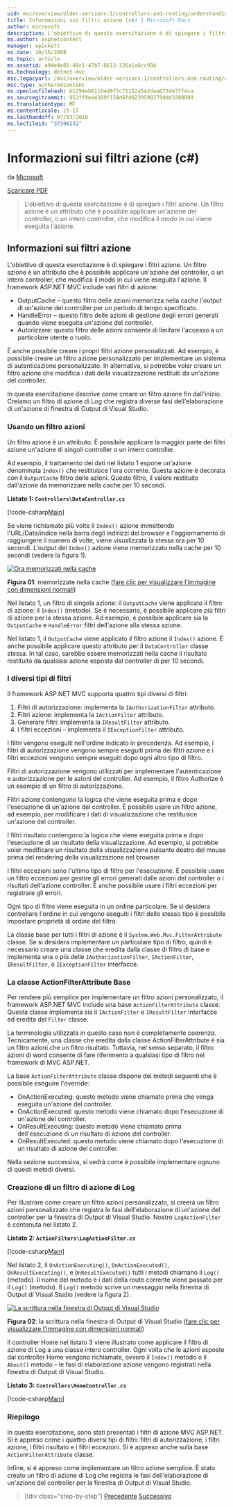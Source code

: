 ```yaml
---
uid: mvc/overview/older-versions-1/controllers-and-routing/understanding-action-filters-cs
title: Informazioni sui filtri azione (c#) | Microsoft Docs
author: microsoft
description: L'obiettivo di questa esercitazione è di spiegare i filtri azione. Un filtro azione è un attributo che è possibile applicare un'azione del controller, o un intero controller...
ms.author: aspnetcontent
manager: wpickett
ms.date: 10/16/2008
ms.topic: article
ms.assetid: a94e4e81-40c1-47b7-8613-126a1a6cc93d
ms.technology: dotnet-mvc
msc.legacyurl: /mvc/overview/older-versions-1/controllers-and-routing/understanding-action-filters-cs
msc.type: authoredcontent
ms.openlocfilehash: b1294eb61164d9f5c71152a542daa673de37f4ca
ms.sourcegitcommit: 953ff9ea4369f154d6fd0239599279ddd3280009
ms.translationtype: MT
ms.contentlocale: it-IT
ms.lasthandoff: 07/03/2018
ms.locfileid: "37398232"
---
```

<a name="understanding-action-filters-c"></a>Informazioni sui filtri azione (c#)
====================
da [Microsoft](https://github.com/microsoft)

[Scaricare PDF](http://download.microsoft.com/download/e/f/3/ef3f2ff6-7424-48f7-bdaa-180ef64c3490/ASPNET_MVC_Tutorial_14_CS.pdf)

> L'obiettivo di questa esercitazione è di spiegare i filtri azione. Un filtro azione è un attributo che è possibile applicare un'azione del controller, o un intero controller, che modifica il modo in cui viene eseguita l'azione.


## <a name="understanding-action-filters"></a>Informazioni sui filtri azione

L'obiettivo di questa esercitazione è di spiegare i filtri azione. Un filtro azione è un attributo che è possibile applicare un'azione del controller, o un intero controller, che modifica il modo in cui viene eseguita l'azione. Il framework ASP.NET MVC include vari filtri di azione:

- OutputCache – questo filtro delle azioni memorizza nella cache l'output di un'azione del controller per un periodo di tempo specificato.
- HandleError – questo filtro delle azioni di gestione degli errori generati quando viene eseguita un'azione del controller.
- Autorizzare: questo filtro delle azioni consente di limitare l'accesso a un particolare utente o ruolo.

È anche possibile creare i propri filtri azione personalizzati. Ad esempio, è possibile creare un filtro azione personalizzato per implementare un sistema di autenticazione personalizzato. In alternativa, si potrebbe voler creare un filtro azione che modifica i dati della visualizzazione restituiti da un'azione del controller.

In questa esercitazione descrive come creare un filtro azione fin dall'inizio. Creiamo un filtro di azione di Log che registra diverse fasi dell'elaborazione di un'azione di finestra di Output di Visual Studio.

### <a name="using-an-action-filter"></a>Usando un filtro azioni

Un filtro azione è un attributo. È possibile applicare la maggior parte dei filtri azione un'azione di singoli controller o un intero controller.

Ad esempio, il trattamento dei dati nel listato 1 espone un'azione denominata `Index()` che restituisce l'ora corrente. Questa azione è decorata con il `OutputCache` filtro delle azioni. Questo filtro, il valore restituito dall'azione da memorizzare nella cache per 10 secondi.

**Listato 1: `Controllers\DataController.cs`**

[!code-csharp[Main](understanding-action-filters-cs/samples/sample1.cs)]

Se viene richiamato più volte il `Index()` azione immettendo l'URL/Data/indice nella barra degli indirizzi del browser e l'aggiornamento di raggiungere il numero di volte, viene visualizzata la stessa ora per 10 secondi. L'output del `Index()` azione viene memorizzato nella cache per 10 secondi (vedere la figura 1).


[![Ora memorizzati nella cache](understanding-action-filters-cs/_static/image2.png)](understanding-action-filters-cs/_static/image1.png)

**Figura 01**: memorizzate nella cache ([fare clic per visualizzare l'immagine con dimensioni normali](understanding-action-filters-cs/_static/image3.png))


Nel listato 1, un filtro di singola azione: il `OutputCache` viene applicato il filtro di azione: il `Index()` (metodo). Se è necessario, è possibile applicare più filtri di azione per la stessa azione. Ad esempio, è possibile applicare sia la `OutputCache` e `HandleError` filtri dell'azione alla stessa azione.

Nel listato 1, il `OutputCache` viene applicato il filtro azione il `Index()` azione. È anche possibile applicare questo attributo per il `DataController` classe stessa. In tal caso, sarebbe essere memorizzati nella cache il risultato restituito da qualsiasi azione esposta dal controller di per 10 secondi.

### <a name="the-different-types-of-filters"></a>I diversi tipi di filtri

Il framework ASP.NET MVC supporta quattro tipi diversi di filtri:

1. Filtri di autorizzazione: implementa la `IAuthorizationFilter` attributo.
2. Filtri azione: implementa la `IActionFilter` attributo.
3. Generare filtri: implementa la `IResultFilter` attributo.
4. I filtri eccezioni – implementa il `IExceptionFilter` attributo.

I filtri vengono eseguiti nell'ordine indicato in precedenza. Ad esempio, i filtri di autorizzazione vengono sempre eseguiti prima dei filtri azione e i filtri eccezioni vengono sempre eseguiti dopo ogni altro tipo di filtro.

Filtri di autorizzazione vengono utilizzati per implementare l'autenticazione e autorizzazione per le azioni del controller. Ad esempio, il filtro Authorize è un esempio di un filtro di autorizzazione.

Filtri azione contengono la logica che viene eseguita prima e dopo l'esecuzione di un'azione del controller. È possibile usare un filtro azione, ad esempio, per modificare i dati di visualizzazione che restituisce un'azione del controller.

I filtri risultato contengono la logica che viene eseguita prima e dopo l'esecuzione di un risultato della visualizzazione. Ad esempio, si potrebbe voler modificare un risultato della visualizzazione pulsante destro del mouse prima del rendering della visualizzazione nel browser.

I filtri eccezioni sono l'ultimo tipo di filtro per l'esecuzione. È possibile usare un filtro eccezioni per gestire gli errori generati dalle azioni del controller o i risultati dell'azione controller. È anche possibile usare i filtri eccezioni per registrare gli errori.

Ogni tipo di filtro viene eseguita in un ordine particolare. Se si desidera controllare l'ordine in cui vengono eseguiti i filtri dello stesso tipo è possibile impostare proprietà di ordine del filtro.

La classe base per tutti i filtri di azione è il `System.Web.Mvc.FilterAttribute` classe. Se si desidera implementare un particolare tipo di filtro, quindi è necessario creare una classe che eredita dalla classe di filtro di base e implementa una o più delle `IAuthorizationFilter`, `IActionFilter`, `IResultFilter`, o `IExceptionFilter` interfacce.

### <a name="the-base-actionfilterattribute-class"></a>La classe ActionFilterAttribute Base

Per rendere più semplice per implementare un filtro azioni personalizzato, il framework ASP.NET MVC include una base `ActionFilterAttribute` classe. Questa classe implementa sia il `IActionFilter` e `IResultFilter` interfacce ed eredita dal `Filter` classe.

La terminologia utilizzata in questo caso non è completamente coerenza. Tecnicamente, una classe che eredita dalla classe ActionFilterAttribute è sia un filtro azioni che un filtro risultato. Tuttavia, nel senso separato, il filtro azioni di word consente di fare riferimento a qualsiasi tipo di filtro nel framework di MVC ASP.NET.

La base `ActionFilterAttribute` classe dispone dei metodi seguenti che è possibile eseguire l'override:

- OnActionExecuting: questo metodo viene chiamato prima che venga eseguita un'azione del controller.
- OnActionExecuted: questo metodo viene chiamato dopo l'esecuzione di un'azione del controller.
- OnResultExecuting: questo metodo viene chiamato prima dell'esecuzione di un risultato di azione del controller.
- OnResultExecuted: questo metodo viene chiamato dopo l'esecuzione di un risultato di azione del controller.

Nella sezione successiva, si vedrà come è possibile implementare ognuno di questi metodi diversi.

### <a name="creating-a-log-action-filter"></a>Creazione di un filtro di azione di Log

Per illustrare come creare un filtro azioni personalizzato, si creerà un filtro azioni personalizzato che registra le fasi dell'elaborazione di un'azione del controller per la finestra di Output di Visual Studio. Nostro `LogActionFilter` è contenuta nel listato 2.

**Listato 2: `ActionFilters\LogActionFilter.cs`**

[!code-csharp[Main](understanding-action-filters-cs/samples/sample2.cs)]

Nel listato 2, il `OnActionExecuting()`, `OnActionExecuted()`, `OnResultExecuting()`, e `OnResultExecuted()` tutti i metodi chiamano il `Log()` (metodo). Il nome del metodo e i dati della route corrente viene passato per il `Log()` (metodo). Il `Log()` metodo scrive un messaggio nella finestra di Output di Visual Studio (vedere la figura 2).


[![La scrittura nella finestra di Output di Visual Studio](understanding-action-filters-cs/_static/image5.png)](understanding-action-filters-cs/_static/image4.png)

**Figura 02**: la scrittura nella finestra di Output di Visual Studio ([fare clic per visualizzare l'immagine con dimensioni normali](understanding-action-filters-cs/_static/image6.png))


Il controller Home nel listato 3 viene illustrato come applicare il filtro di azione di Log a una classe intero controller. Ogni volta che le azioni esposte dal controller Home vengono richiamate, ovvero il `Index()` metodo o il `About()` metodo – le fasi di elaborazione azione vengono registrati nella finestra di Output di Visual Studio.

**Listato 3: `Controllers\HomeController.cs`**

[!code-csharp[Main](understanding-action-filters-cs/samples/sample3.cs)]

### <a name="summary"></a>Riepilogo

In questa esercitazione, sono stati presentati i filtri di azione MVC ASP.NET. Si è appreso come i quattro diversi tipi di filtri: filtri di autorizzazione, i filtri azione, i filtri risultato e i filtri eccezioni. Si è appreso anche sulla base `ActionFilterAttribute` classe.

Infine, si è appreso come implementare un filtro azione semplice. È stato creato un filtro di azione di Log che registra le fasi dell'elaborazione di un'azione del controller per la finestra di Output di Visual Studio.

> [!div class="step-by-step"]
> [Precedente](asp-net-mvc-routing-overview-cs.md)
> [Successivo](improving-performance-with-output-caching-cs.md)
